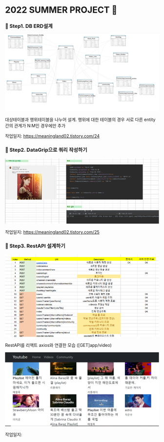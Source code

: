 # 2022 SUMMER PROJECT 🥽

### 🌊 Step1. DB ERD설계

![img_2.png](img_2.png)

대상테이블과 행위테이블을 나누어 설계.
행위에 대한 테이블의 경우 서로 다른 entity간의 관계가 N:M인 경우에만 추가  

작업일지: https://meaningland02.tistory.com/24

### 🌊 Step2. DataGrip으로 쿼리 작성하기

![img_1.png](img_1.png)

작업일지: https://meaningland02.tistory.com/25

### 🌊 Step3. RestAPI 설계하기 

![img.png](img.png)


RestAPI를 리액트 axios와 연결한 모습 ([GET]app/video)

![img_3.png](img_3.png)

작업일지:
